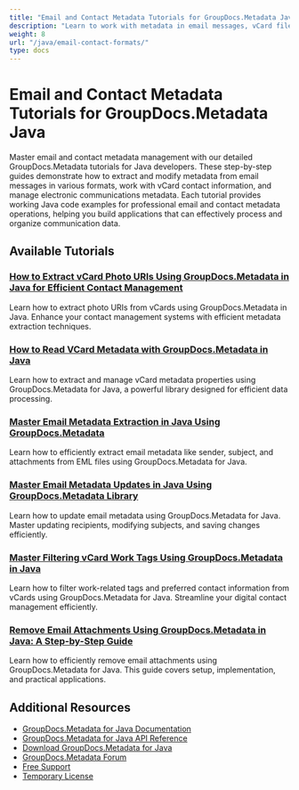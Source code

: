 ```yaml
---
title: "Email and Contact Metadata Tutorials for GroupDocs.Metadata Java"
description: "Learn to work with metadata in email messages, vCard files, and contact information using GroupDocs.Metadata for Java."
weight: 8
url: "/java/email-contact-formats/"
type: docs
---
```

# Email and Contact Metadata Tutorials for GroupDocs.Metadata Java

Master email and contact metadata management with our detailed GroupDocs.Metadata tutorials for Java developers. These step-by-step guides demonstrate how to extract and modify metadata from email messages in various formats, work with vCard contact information, and manage electronic communications metadata. Each tutorial provides working Java code examples for professional email and contact metadata operations, helping you build applications that can effectively process and organize communication data.

## Available Tutorials

### [How to Extract vCard Photo URIs Using GroupDocs.Metadata in Java for Efficient Contact Management](./extract-vcard-photo-uris-groupdocs-metadata-java/)
Learn how to extract photo URIs from vCards using GroupDocs.Metadata in Java. Enhance your contact management systems with efficient metadata extraction techniques.

### [How to Read VCard Metadata with GroupDocs.Metadata in Java](./read-vcard-metadata-groupdocs-java/)
Learn how to extract and manage vCard metadata properties using GroupDocs.Metadata for Java, a powerful library designed for efficient data processing.

### [Master Email Metadata Extraction in Java Using GroupDocs.Metadata](./mastering-email-metadata-extraction-groupdocs-java/)
Learn how to efficiently extract email metadata like sender, subject, and attachments from EML files using GroupDocs.Metadata for Java.

### [Master Email Metadata Updates in Java Using GroupDocs.Metadata Library](./master-email-metadata-updates-java-groupdocs/)
Learn how to update email metadata using GroupDocs.Metadata for Java. Master updating recipients, modifying subjects, and saving changes efficiently.

### [Master Filtering vCard Work Tags Using GroupDocs.Metadata in Java](./filter-vcard-work-tags-groupdocs-metadata-java/)
Learn how to filter work-related tags and preferred contact information from vCards using GroupDocs.Metadata for Java. Streamline your digital contact management efficiently.

### [Remove Email Attachments Using GroupDocs.Metadata in Java&#58; A Step-by-Step Guide](./groupdocs-metadata-remove-email-attachments-java/)
Learn how to efficiently remove email attachments using GroupDocs.Metadata for Java. This guide covers setup, implementation, and practical applications.

## Additional Resources

- [GroupDocs.Metadata for Java Documentation](https://docs.groupdocs.com/metadata/java/)
- [GroupDocs.Metadata for Java API Reference](https://reference.groupdocs.com/metadata/java/)
- [Download GroupDocs.Metadata for Java](https://releases.groupdocs.com/metadata/java/)
- [GroupDocs.Metadata Forum](https://forum.groupdocs.com/c/metadata)
- [Free Support](https://forum.groupdocs.com/)
- [Temporary License](https://purchase.groupdocs.com/temporary-license/)

